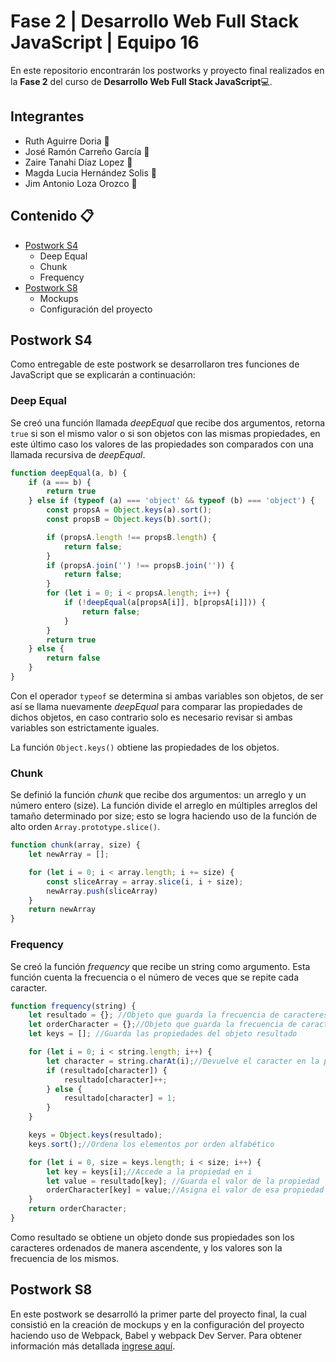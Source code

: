 # Fase 2 | Desarrollo Web Full Stack JavaScript | Equipo 16

En este repositorio encontrarán los postworks y proyecto final realizados en la **Fase 2** del curso de **Desarrollo Web Full Stack JavaScript**:computer:.

## Integrantes
- Ruth Aguirre Doria :woman:
- José Ramón Carreño García :man:
- Zaire Tanahi Díaz Lopez :woman:
- Magda Lucia Hernández Solis :woman:
- Jim Antonio Loza Orozco :man:


## Contenido :clipboard:

- [Postwork S4](#postwork-s4)
    - Deep Equal
    - Chunk
    - Frequency
- [Postwork S8](#postwork-s8)
	- Mockups
	- Configuración del proyecto

## Postwork S4
Como entregable de este postwork se desarrollaron tres funciones de JavaScript que se explicarán a continuación:

### Deep Equal
Se creó una función llamada *deepEqual* que recibe dos argumentos, retorna `true`  si son el mismo valor o si son objetos con las mismas propiedades, en este último caso los valores de las propiedades son comparados con una llamada recursiva de  *deepEqual*.

```javascript
function deepEqual(a, b) {
    if (a === b) {
        return true
    } else if (typeof (a) === 'object' && typeof (b) === 'object') {
        const propsA = Object.keys(a).sort();
        const propsB = Object.keys(b).sort();

        if (propsA.length !== propsB.length) {
            return false;
        }
        if (propsA.join('') !== propsB.join('')) {
            return false;
        }
        for (let i = 0; i < propsA.length; i++) {
            if (!deepEqual(a[propsA[i]], b[propsA[i]])) {
                return false;
            }
        }
        return true
    } else {
        return false
    }
}
```

Con el operador  `typeof`  se determina si ambas variables son objetos, de ser así se llama nuevamente *deepEqual* para comparar las propiedades de dichos objetos, en caso contrario solo es necesario revisar si ambas variables son estrictamente iguales.

La función  `Object.keys()`  obtiene las propiedades de los objetos.

### Chunk
Se definió la función *chunk* que recibe dos argumentos: un arreglo y un número entero (size). La función divide el arreglo en múltiples arreglos del tamaño determinado por size; esto se logra haciendo uso de la función de alto orden `Array.prototype.slice()`.

```javascript
function chunk(array, size) {
    let newArray = [];

    for (let i = 0; i < array.length; i += size) {
        const sliceArray = array.slice(i, i + size);
        newArray.push(sliceArray)
    }
    return newArray
}
```

### Frequency
Se creó la función *frequency* que recibe un string como argumento. Esta función cuenta la frecuencia o el número de veces que se repite cada caracter.

```javascript
function frequency(string) {
    let resultado = {}; //Objeto que guarda la frecuencia de caracteres desordenado
    let orderCharacter = {};//Objeto que guarda la frecuencia de caracteres ordenado
    let keys = []; //Guarda las propiedades del objeto resultado

    for (let i = 0; i < string.length; i++) {
        let character = string.charAt(i);//Devuelve el caracter en la posicion i
        if (resultado[character]) {
            resultado[character]++;
        } else {
            resultado[character] = 1;
        }
    }

    keys = Object.keys(resultado);
    keys.sort();//Ordena los elementos por orden alfabético

    for (let i = 0, size = keys.length; i < size; i++) {
        let key = keys[i];//Accede a la propiedad en i
        let value = resultado[key]; //Guarda el valor de la propiedad
        orderCharacter[key] = value;//Asigna el valor de esa propiedad al nuevo objeto
    }
    return orderCharacter;
}
```

Como resultado se obtiene un objeto donde sus propiedades son los caracteres ordenados de manera ascendente, y los valores son la frecuencia de los mismos.

## Postwork S8
En este postwork se desarrolló la primer parte del proyecto final, la cual consistió en la creación de mockups y en la configuración del proyecto haciendo uso de Webpack, Babel y webpack Dev Server.
Para obtener información más detallada [ingrese aquí](./proyectofinal/README.md).

